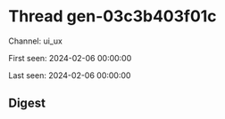 # Thread gen-03c3b403f01c
Channel: ui_ux

First seen: 2024-02-06 00:00:00

Last seen: 2024-02-06 00:00:00

## Digest


